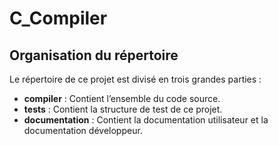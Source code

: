 # C_Compiler

## Organisation du répertoire

Le répertoire de ce projet est divisé en trois grandes parties :

- **compiler** : Contient l’ensemble du code source.
- **tests** : Contient la structure de test de ce projet.
- **documentation** : Contient la documentation utilisateur et la documentation développeur. 

